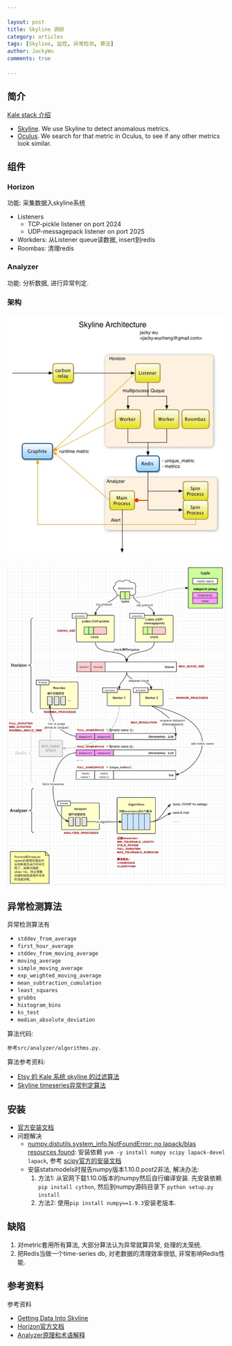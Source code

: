```yaml
---

layout: post
title: Skyline 调研
category: articles
tags: [Skyline, 监控, 异常检测, 算法]
author: JackyWu
comments: true

---
```


## 简介

[Kale stack 介绍](https://codeascraft.com/2013/06/11/introducing-kale/)

- [Skyline](https://github.com/etsy/skyline). We use Skyline to detect anomalous metrics.
- [Oculus](https://github.com/etsy/oculus). We search for that metric in Oculus, to see if any other metrics look similar.

## 组件

### Horizon

功能: 采集数据入skyline系统

- Listeners
    - TCP-pickle listener on port 2024
    - UDP-messagepack listener on port 2025
- Workders: 从Listener queue读数据, insert到redis
- Roombas: 清理redis


### Analyzer

功能: 分析数据, 进行异常判定.

### 架构


![](/images/skyline/skyline_architecture.jpg)

![](/images/skyline/skyline.png)

## 异常检测算法

异常检测算法有

* `stddev_from_average`
* `first_hour_average`
* `stddev_from_moving_average`
* `moving_average`
* `simple_moving_average`
* `exp_weighted_moving_average`
* `mean_subtraction_cumulation`
* `least_squares`
* `grubbs`
* `histogram_bins`
* `ks_test`
* `median_absolute_deviation`

算法代码:

    参考src/analyzer/algorithms.py.


算法参考资料:

- [Etsy 的 Kale 系统 skyline 的过滤算法](http://www.linuxde.net/2013/06/14556.html)
- [Skyline timeseries异常判定算法](https://jiroujuan.wordpress.com/)


## 安装

- [官方安装文档](https://github.com/etsy/skyline)
- 问题解决
    - [numpy.distutils.system_info.NotFoundError: no lapack/blas resources found](http://stackoverflow.com/questions/11114225/installing-scipy-and-numpy-using-pip): 安装依赖 `yum -y install numpy scipy lapack-devel lapack`, 参考 [scipy官方的安装文档](http://www.scipy.org/install.html)
    - 安装statsmodels时报告numpy版本1.10.0.post2非法, 解决办法:
        1. 方法1: 从官网下载1.10.0版本的numpy然后自行编译安装. 先安装依赖`pip install cython`, 然后到numpy源码目录下 `python setup.py install`
        2. 方法2: 使用`pip install numpy==1.9.3`安装老版本.


## 缺陷

1. 对metric套用所有算法, 大部分算法认为异常就算异常, 处理的太笼统.
2. 把Redis当做一个time-series db, 对老数据的清理效率很低, 非常影响Redis性能.

## 参考资料

参考资料

- [Getting Data Into Skyline](https://github.com/etsy/skyline/wiki/Getting-Data-Into-Skyline)
- [Horizon官方文档](https://github.com/etsy/skyline/wiki/Horizon)
- [Analyzer原理和术语解释](https://github.com/etsy/skyline/wiki/Analyzer)
